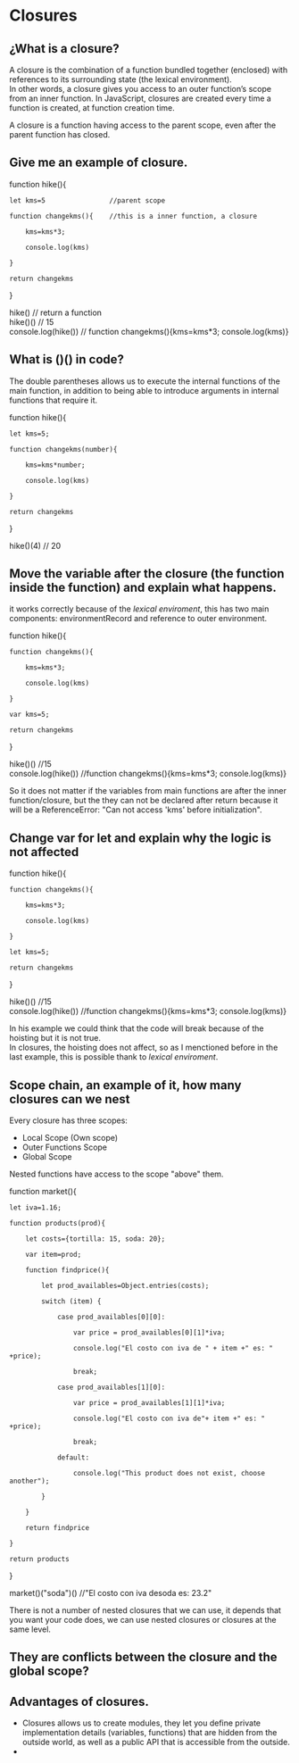 # Closures

## **¿What is a closure?**<br>
A closure is the combination of a function bundled together (enclosed) with references to its surrounding state (the lexical environment).<br>
In other words, a closure gives you access to an outer function’s scope from an inner function. In JavaScript, closures are created every time a function is created, at function creation time.

A closure is a function having access to the parent scope, even after the parent function has closed.

## **Give me an example of closure**. 

function hike(){

    let kms=5                //parent scope
    
    function changekms(){    //this is a inner function, a closure
    
        kms=kms*3;
        
        console.log(kms)
        
    }
    
    return changekms
    
}

hike()                  // return a function <br>
hike()()               // 15                                             
console.log(hike())    // function changekms(){kms=kms*3; console.log(kms)}

## **What is ()() in code?**

The double parentheses allows us to execute the internal functions of the main function, in addition to being able to introduce arguments in internal functions that require it.

function hike(){

    let kms=5;
    
    function changekms(number){
    
        kms=kms*number;
        
        console.log(kms)
        
    }
    
    return changekms
    
}

hike()(4) // 20

## **Move the variable after the closure (the function inside the function) and explain what happens**.

it works correctly because of the *lexical enviroment*, this has two main components: environmentRecord and reference to outer environment.

function hike(){
    
    function changekms(){
    
        kms=kms*3;
        
        console.log(kms)
        
    }
    
    var kms=5;
  
    return changekms
}

hike()() //15 <br>
console.log(hike()) //function changekms(){kms=kms*3; console.log(kms)}

So it does not matter if the variables from main functions are after the inner function/closure, but the they can not be declared after return because it will be a ReferenceError: "Can not access 'kms' before initialization".

## **Change var for let and explain why the logic is not affected**

function hike(){
    
    function changekms(){
    
        kms=kms*3;
        
        console.log(kms)
        
    }
    
    let kms=5;
  
    return changekms
}

hike()() //15 <br>
console.log(hike()) //function changekms(){kms=kms*3; console.log(kms)}

In his example we could think that the code will break because of the hoisting but it is not true. <br>
In closures, the hoisting does not affect, so as I menctioned before in the last example, this is possible thank to *lexical enviroment*.

## **Scope chain, an example of it, how many closures can we nest**

Every closure has three scopes:<br>
- Local Scope (Own scope)<br>
- Outer Functions Scope<br>
- Global Scope

Nested functions have access to the scope "above" them.

function market(){

    let iva=1.16;
    
    function products(prod){
    
        let costs={tortilla: 15, soda: 20};
        
        var item=prod;
        
        function findprice(){
        
            let prod_availables=Object.entries(costs);
            
            switch (item) {
            
                case prod_availables[0][0]:
                
                    var price = prod_availables[0][1]*iva;
                    
                    console.log("El costo con iva de " + item +" es: " +price);
                    
                    break;
                    
                case prod_availables[1][0]:
                
                    var price = prod_availables[1][1]*iva;
                    
                    console.log("El costo con iva de"+ item +" es: " +price);
                    
                    break;
                    
                default:
                
                    console.log("This product does not exist, choose another");
                    
            }            
            
        }
        
        return findprice
        
    }    
  
    return products
    
}

market()("soda")() //"El costo con iva desoda es: 23.2"

There is not a number of nested closures that we can use, it depends that you want your code does, we can use nested closures or closures at the same level.

## **They are conflicts between the closure and the global scope?**

## **Advantages of closures**.

- Closures allows us to create modules, they let you define private implementation details (variables, functions) that are hidden from the outside world, as well as a public API that is accessible from the outside.
- 
